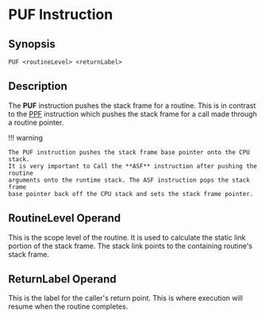 # PUF Instruction

## Synopsis

```
PUF <routineLevel> <returnLabel>
```

## Description

The **PUF** instruction pushes the stack frame for a routine.
This is in contrast to the [PPF](../ppf) instruction
which pushes the stack frame for a call made through a routine pointer.

!!! warning

    The PUF instruction pushes the stack frame base pointer onto the CPU stack.
    It is very important to Call the **ASF** instruction after pushing the routine
    arguments onto the runtime stack. The ASF instruction pops the stack frame
    base pointer back off the CPU stack and sets the stack frame pointer.

## RoutineLevel Operand

This is the scope level of the routine. It is used to calculate the
static link portion of the stack frame. The stack link points to the
containing routine's stack frame.

## ReturnLabel Operand

This is the label for the caller's return point. This is where execution
will resume when the routine completes.

